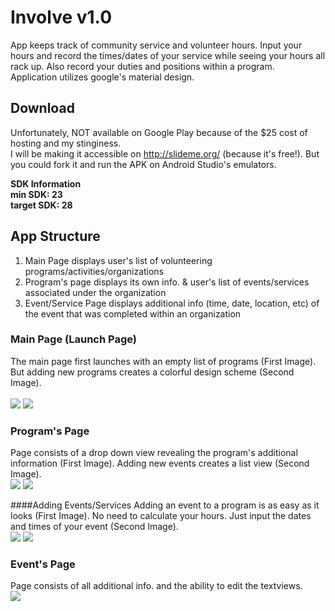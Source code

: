# Involve v1.0
App keeps track of community service and volunteer hours. Input your hours and record the times/dates of your service while seeing your hours all rack up. Also record your duties and positions within a program.</br>
Application utilizes google's material design.
## Download
Unfortunately, NOT available on Google Play because of the $25 cost of hosting and my stinginess.</br>
I will be making it accessible on http://slideme.org/ (because it's free!).
But you could fork it and run the APK on Android Studio's emulators.</br>

**SDK Information**<br />
**min SDK: 23**</br>
**target SDK: 28**

## App Structure

1. Main Page displays user's list of volunteering programs/activities/organizations
2. Program's page displays its own info. & user's list of events/services associated under the organization
3. Event/Service Page displays additional info (time, date, location, etc) of the event that was completed within an organization

### Main Page (Launch Page)
The main page first launches with an empty list of programs (First Image). But adding new programs creates a colorful design scheme (Second Image). </br></br>
![](launch.png)
![](launchfull.png)

### Program's Page
Page consists of a drop down view revealing the program's additional information (First Image). Adding new events creates a list view (Second Image). <br />
![](programpage.png)
![](programlist.png)

####Adding Events/Services
Adding an event to a program is as easy as it looks (First Image). No need to calculate your hours. Just input the dates and times of your event (Second Image). </br>
![](addevent.png)
![](calculatehrs.png)

### Event's Page
Page consists of all additional info. and the ability to edit the textviews. </br>
![](eventpage.png)
